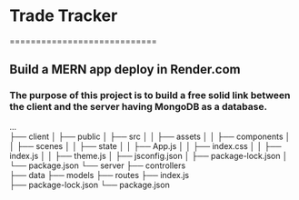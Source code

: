 # Trade Tracker
============================

## Build a MERN app deploy in Render.com

### The purpose of this project is to build a free solid link between the client and the server having MongoDB as a database.

...  
 ├── client 
 │     ├── public
 │     ├── src
 │     │    ├── assets
 │     │    ├── components
 │     │    ├── scenes
 │     │    ├── state
 │     │    ├── App.js
 │     │    ├── index.css
 │     │    ├── index.js
 │     │    ├── theme.js
 │     ├── jsconfig.json
 │     ├── package-lock.json
 │     └── package.json
 └── server
       ├── controllers  
       ├── data
       ├── models
       ├── routes
       ├── index.js     
       ├── package-lock.json
       └── package.json  




